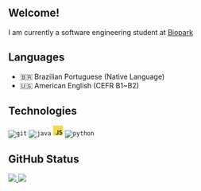 ## Welcome!

I am currently a software engineering student at <a href="http://www.exemplo.com" target="_blank">Biopark</a>


## Languages

* 🇧🇷 Brazilian Portuguese (Native Language)
* 🇺🇸 American English (CEFR B1~B2)

## Technologies

<code><img height="20" alt="git" title="Git" src="https://raw.githubusercontent.com/jmnote/z-icons/master/svg/git.svg"></code>
<code><img height="20" alt="java" title="Java" src="https://raw.githubusercontent.com/jmnote/z-icons/master/svg/java.svg"></code>
<code><img height="20" alt="javascript" title="JavaScript" src="https://raw.githubusercontent.com/github/explore/80688e429a7d4ef2fca1e82350fe8e3517d3494d/topics/javascript/javascript.png"></code>
<code><img height="20" alt="python" title="Python" src="https://raw.githubusercontent.com/jmnote/z-icons/master/svg/python.svg"></code>

## GitHub Status

<div>
<a href="https://github.com/schunski">
<img height="180em" src="https://github-readme-stats.vercel.app/api/top-langs/?username=schunski&layout=compact&langs_count=7&theme=radical"/>
<img height="180em" src="https://github-readme-stats.vercel.app/api?username=schunski&show_icons=true&theme=radical&include_all_commits=true&count_private=true"/>
</div>
 
  
